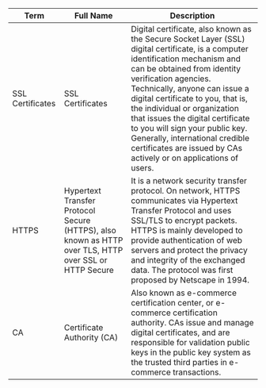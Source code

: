 | Term | Full Name | Description |
|---|---|---|
| SSL Certificates | SSL Certificates | Digital certificate, also known as the Secure Socket Layer (SSL) digital certificate, is a computer identification mechanism and can be obtained from identity verification agencies. Technically, anyone can issue a digital certificate to you, that is, the individual or organization that issues the digital certificate to you will sign your public key. Generally, international credible certificates are issued by CAs actively or on applications of users. |
| HTTPS | Hypertext Transfer Protocol Secure (HTTPS), also known as HTTP over TLS, HTTP over SSL or HTTP Secure | It is a network security transfer protocol. On network, HTTPS communicates via Hypertext Transfer Protocol and uses SSL/TLS to encrypt packets. HTTPS is mainly developed to provide authentication of web servers and protect the privacy and integrity of the exchanged data. The protocol was first proposed by Netscape in 1994.|
| CA | Certificate Authority (CA) | Also known as e-commerce certification center, or e-commerce certification authority. CAs issue and manage digital certificates, and are responsible for validation public keys in the public key system as the trusted third parties in e-commerce transactions. |
